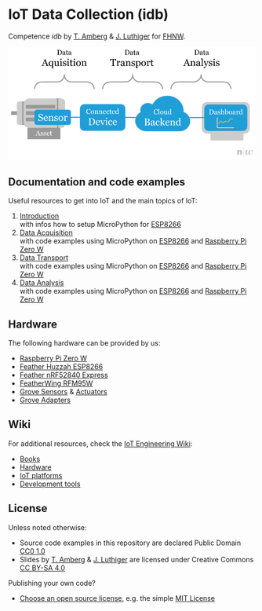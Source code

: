 # IoT Data Collection (idb)
Competence *idb* by [T. Amberg](https://twitter.com/tamberg) & [J. Luthiger](https://www.fhnw.ch/en/people/juerg-luthiger) for [FHNW](https://www.fhnw.ch/).

<img src="introduction/iot-big-picture.png">

## Documentation and code examples
Useful resources to get into IoT and the main topics of IoT:

1. [Introduction](introduction/README.md)  
   with infos how to setup MicroPython for [ESP8266](https://github.com/tamberg/fhnw-iot/wiki/Feather-Huzzah-ESP8266)
2. [Data Acquisition](data-acquisition/README.md)  
    with code examples using MicroPython on [ESP8266](https://github.com/tamberg/fhnw-iot/wiki/Feather-Huzzah-ESP8266) and [Raspberry Pi Zero W](https://github.com/tamberg/fhnw-iot/wiki/Raspberry-Pi-Zero-W)
2. [Data Transport](data-transaport/README.md)  
    with code examples using MicroPython on [ESP8266](https://github.com/tamberg/fhnw-iot/wiki/Feather-Huzzah-ESP8266) and [Raspberry Pi Zero W](https://github.com/tamberg/fhnw-iot/wiki/Raspberry-Pi-Zero-W)
2. [Data Analysis](data-analysis/README.md)  
    with code examples using MicroPython on [ESP8266](https://github.com/tamberg/fhnw-iot/wiki/Feather-Huzzah-ESP8266) and [Raspberry Pi Zero W](https://github.com/tamberg/fhnw-iot/wiki/Raspberry-Pi-Zero-W)

## Hardware
The following hardware can be provided by us:

* [Raspberry Pi Zero W](https://github.com/tamberg/fhnw-iot/wiki/Raspberry-Pi-Zero-W)
* [Feather Huzzah ESP8266](https://github.com/tamberg/fhnw-iot/wiki/Feather-Huzzah-ESP8266)
* [Feather nRF52840 Express](https://github.com/tamberg/fhnw-iot/wiki/Feather-nRF52840-Express)
* [FeatherWing RFM95W](https://github.com/tamberg/fhnw-iot/wiki/FeatherWing-RFM95W)
* [Grove Sensors](https://github.com/tamberg/fhnw-iot/wiki/Grove-Sensors) & [Actuators](https://github.com/tamberg/fhnw-iot/wiki/Grove-Actuators)
* [Grove Adapters](https://github.com/tamberg/fhnw-iot/wiki/Grove-Adapters)

## Wiki
For additional resources, check the [IoT Engineering Wiki](https://github.com/tamberg/fhnw-iot/wiki):

* [Books](https://github.com/tamberg/fhnw-iot/wiki/IoT-Books)
* [Hardware](https://github.com/tamberg/fhnw-iot/wiki#hardware)
* [IoT platforms](https://github.com/tamberg/fhnw-iot/wiki#iot-platforms)
* [Development tools](https://github.com/tamberg/fhnw-iot/wiki#development-tools)

## License

Unless noted otherwise:

* Source code examples in this repository are declared Public Domain [CC0 1.0](https://creativecommons.org/publicdomain/zero/1.0/)
* Slides by [T. Amberg](https://twitter.com/tamberg) & [J. Luthiger](https://www.fhnw.ch/en/people/juerg-luthiger) are licensed under Creative Commons [CC BY-SA 4.0](https://creativecommons.org/licenses/by-sa/4.0/)

Publishing your own code?

* [Choose an open source license](https://choosealicense.com/), e.g. the simple [MIT License](https://choosealicense.com/licenses/mit/)

